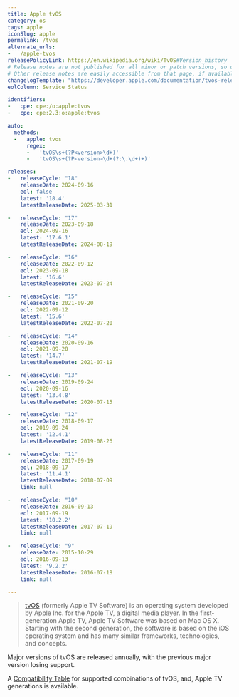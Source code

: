 ```yaml
---
title: Apple tvOS
category: os
tags: apple
iconSlug: apple
permalink: /tvos
alternate_urls:
-   /apple-tvos
releasePolicyLink: https://en.wikipedia.org/wiki/TvOS#Version_history
# Release notes are not published for all minor or patch versions, so using only the major version.
# Other release notes are easily accessible from that page, if available.
changelogTemplate: "https://developer.apple.com/documentation/tvos-release-notes/tvos-__RELEASE_CYCLE__-release-notes"
eolColumn: Service Status

identifiers:
-   cpe: cpe:/o:apple:tvos
-   cpe: cpe:2.3:o:apple:tvos

auto:
  methods:
  -   apple: tvos
      regex:
      -   'tvOS\s+(?P<version>\d+)'
      -   'tvOS\s+(?P<version>\d+(?:\.\d+)+)'

releases:
-   releaseCycle: "18"
    releaseDate: 2024-09-16
    eol: false
    latest: '18.4'
    latestReleaseDate: 2025-03-31

-   releaseCycle: "17"
    releaseDate: 2023-09-18
    eol: 2024-09-16
    latest: '17.6.1'
    latestReleaseDate: 2024-08-19

-   releaseCycle: "16"
    releaseDate: 2022-09-12
    eol: 2023-09-18
    latest: '16.6'
    latestReleaseDate: 2023-07-24

-   releaseCycle: "15"
    releaseDate: 2021-09-20
    eol: 2022-09-12
    latest: '15.6'
    latestReleaseDate: 2022-07-20

-   releaseCycle: "14"
    releaseDate: 2020-09-16
    eol: 2021-09-20
    latest: '14.7'
    latestReleaseDate: 2021-07-19

-   releaseCycle: "13"
    releaseDate: 2019-09-24
    eol: 2020-09-16
    latest: '13.4.8'
    latestReleaseDate: 2020-07-15

-   releaseCycle: "12"
    releaseDate: 2018-09-17
    eol: 2019-09-24
    latest: '12.4.1'
    latestReleaseDate: 2019-08-26

-   releaseCycle: "11"
    releaseDate: 2017-09-19
    eol: 2018-09-17
    latest: '11.4.1'
    latestReleaseDate: 2018-07-09
    link: null

-   releaseCycle: "10"
    releaseDate: 2016-09-13
    eol: 2017-09-19
    latest: '10.2.2'
    latestReleaseDate: 2017-07-19
    link: null

-   releaseCycle: "9"
    releaseDate: 2015-10-29
    eol: 2016-09-13
    latest: '9.2.2'
    latestReleaseDate: 2016-07-18
    link: null

---
```


> [tvOS](https://developer.apple.com/tvos/) (formerly Apple TV Software) is an operating system
> developed by Apple Inc. for the Apple TV, a digital media player. In the first-generation Apple
> TV, Apple TV Software was based on Mac OS X. Starting with the second generation, the software is
> based on the iOS operating system and has many similar frameworks, technologies, and concepts.

Major versions of tvOS are released annually, with the previous major version losing support.

A [Compatibility Table](https://en.wikipedia.org/wiki/TvOS#Supported_OS_releases) for supported
combinations of tvOS, and, Apple TV generations is available.

